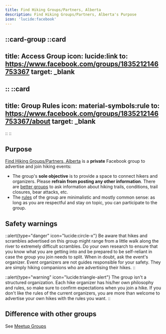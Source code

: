 ```yaml
---
title: Find Hiking Groups/Partners, Alberta
description: Find Hiking Groups/Partners, Alberta's Purpose
icon: 'lucide:facebook'
---
```


::card-group
  ::card
  ---
  title: Access Group
  icon: lucide:link
  to: https://www.facebook.com/groups/1835212146753367
  target: _blank
  ---
  ::
  ::card
  ---
  title: Group Rules
  icon: material-symbols:rule
  to: https://www.facebook.com/groups/1835212146753367/about
  target: _blank
  ---
  ::
::

## Purpose

[Find Hiking Groups/Partners, Alberta](https://www.facebook.com/groups/1835212146753367) is a **private** Facebook group to advertise and join hiking events:

- The group's **sole objective** is to provide a space to connect hikers and organizers. Please **refrain from posting any other information**. 
  There are [better groups](/hiking-groups/by-category/trail-information) to ask information about hiking trails, conditions, trail closures, bear attacks, etc.
- The [rules](https://www.facebook.com/groups/1835212146753367) of the group are minimalistic and mostly common sense: as long as you are respectful and stay on topic, you can participate to the group.

## Safety warnings

::alert{type="danger" icon="lucide:circle-x"}
  Be aware that hikes and scrambles advertised on this group might range from a little walk along the river to extremely difficult scrambles. Do your own research to ensure that you know what you are getting into and be prepared to be self-reliant in case the group you join needs to split. When in doubt, ask the event's organizer. Event organizers are not guides responsible for your safety. They are simply hiking companions who are advertising their hikes.
::

::alert{type="warning" icon="lucide:triangle-alert"}
The group isn't a structured organization. Each hike organizer has his/her own philosophy and rules, so make sure to confirm expectations when you join a hike. If you don't like the rules of the current organizers, you are more than welcome to advertise your own hikes with the rules you want.
::

## Difference with other groups

See [Meetup Groups](/hiking-groups/by-category/meetups)